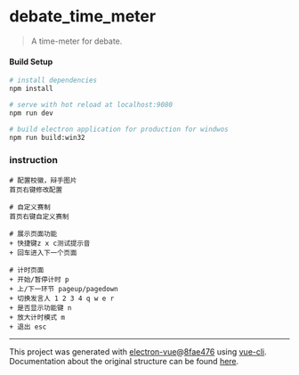 # debate_time_meter

> A time-meter for debate.

#### Build Setup

``` bash
# install dependencies
npm install

# serve with hot reload at localhost:9080
npm run dev

# build electron application for production for windwos
npm run build:win32


```

### instruction
```
# 配置校徽，辩手图片
首页右键修改配置

# 自定义赛制
首页右键自定义赛制

# 展示页面功能
+ 快捷键z x c测试提示音
+ 回车进入下一个页面

# 计时页面
+ 开始/暂停计时 p
+ 上/下一环节 pageup/pagedown
+ 切换发言人 1 2 3 4 q w e r
+ 是否显示功能键 n
+ 放大计时模式 m
+ 退出 esc

```
---

This project was generated with [electron-vue](https://github.com/SimulatedGREG/electron-vue)@[8fae476](https://github.com/SimulatedGREG/electron-vue/tree/8fae4763e9d225d3691b627e83b9e09b56f6c935) using [vue-cli](https://github.com/vuejs/vue-cli). Documentation about the original structure can be found [here](https://simulatedgreg.gitbooks.io/electron-vue/content/index.html).
